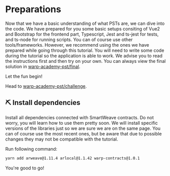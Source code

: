 # Preparations

Now that we have a basic understanding of what PSTs are, we can dive into the code.
We have prepared for you some basic setups consiting of Vue2 and Bootstrap for the frontend part, Typescript, Jest and ts-jest for tests, and ts-node for running scripts. You can of course use other tools/frameworks. However, we recommend using the ones we have prepared while going through this tutorial. You will need to write some code during the tutorial so the application is able to work. We advise you to read the instructions first and then try on your own. You can always view the final solution in [warp-academy-pst/final](https://github.com/warp-contracts/academy/tree/main/warp-academy-pst/final).

Let the fun begin!

Head to [warp-academy-pst/challenge](https://github.com/warp-contracts/academy/tree/main/warp-academy-pst/challenge).

## ⛏️ Install dependencies

Install all dependencies connected with SmartWeave contracts. Do not worry, you will learn how to use them pretty soon. We will install specific versions of the libraries just so we are sure we are on the same page. You can of course use the most recent ones, but be aware that due to possible changes they may not be compatible with the tutorial.

Run following command:

```bash
yarn add arweave@1.11.4 arlocal@1.1.42 warp-contracts@1.0.1
```

You're good to go!
